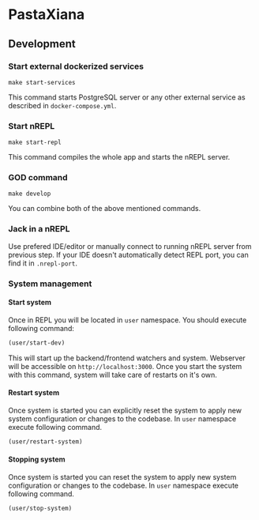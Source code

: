 # PastaXiana

## Development

### Start external dockerized services

```shell
make start-services
```

This command starts PostgreSQL server or any other external service as described in `docker-compose.yml`.

### Start nREPL

```shell
make start-repl
```

This command compiles the whole app and starts the nREPL server.


### GOD command

```shell
make develop
```

You can combine both of the above mentioned commands. 

### Jack in a nREPL

Use prefered IDE/editor or manually connect to running nREPL server from previous step. If your IDE doesn't automatically detect REPL port, you can find it in `.nrepl-port`.

### System management

#### Start system

Once in REPL you will be located in `user` namespace. You should execute following command:

```clojure
(user/start-dev)
```

This will start up the backend/frontend watchers and system. Webserver will be accessible on `http://localhost:3000`. Once you start the system with this command, system will take care of restarts on it's own.

#### Restart system

Once system is started you can explicitly reset the system to apply new system configuration or changes to the codebase. In `user` namespace execute following command.

```clojure
(user/restart-system)
```

#### Stopping system

Once system is started you can reset the system to apply new system configuration or changes to the codebase. In `user` namespace execute following command.

```clojure
(user/stop-system)
```